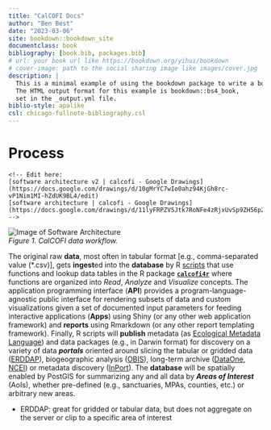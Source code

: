 ```yaml
---
title: "CalCOFI Docs"
author: "Ben Best"
date: "2023-03-06"
site: bookdown::bookdown_site
documentclass: book
bibliography: [book.bib, packages.bib]
# url: your book url like https://bookdown.org/yihui/bookdown
# cover-image: path to the social sharing image like images/cover.jpg
description: |
  This is a minimal example of using the bookdown package to write a book.
  The HTML output format for this example is bookdown::bs4_book,
  set in the _output.yml file.
biblio-style: apalike
csl: chicago-fullnote-bibliography.csl
---
```


# Process

```{=html}
<!-- Edit here:
[software architecture v2 | calcofi - Google Drawings](https://docs.google.com/drawings/d/10gMrYC7wIo0ahz94KjGh8rc-vP1Nim1MI-hZdUK9BL4/edit)
[software architecture | calcofi - Google Drawings](https://docs.google.com/drawings/d/11lyFRPZV5Jtk7RoNFe4zRjxUvSp9ZH56p2PSdDWfEcs/edit)
-->
```
<img src="
https://docs.google.com/drawings/d/10gMrYC7wIo0ahz94KjGh8rc-vP1Nim1MI-hZdUK9BL4/export/svg" alt="Image of Software Architecture"/> \
*Figure 1. CalCOFI data workflow.*

The original raw **data**, most often in tabular format [e.g., comma-separated value (\*.csv)], gets **ingest**ed into the **database** by R [scripts](https://github.com/CalCOFI/scripts) that use functions and lookup data tables in the R package [**`calcofi4r`**](https://calcofi.github.io/calcofi4r/reference/index.html) where functions are organized into _Read_, _Analyze_ and _Visualize_ concepts. The application programming interface (**API**) provides a program-language-agnostic public interface for rendering subsets of data and custom visualizations given a set of documented input parameters for feeding interactive applications (**Apps**) using Shiny (or any other web application framework) and **reports** using Rmarkdown (or any other report templating framework). Finally, R scripts will **publish** metadata (as [Ecological Metadata Language](https://docs.ropensci.org/EML)) and data packages (e.g., in Darwin format) for discovery on a variety of data _**portals**_ oriented around slicing the tabular or gridded data ([ERDDAP](https://coastwatch.pfeg.noaa.gov/erddap/information.html)), biogeographic analysis ([OBIS](https://obis.org)), long-term archive ([DataOne](https://www.dataone.org), [NCEI](https://www.ncei.noaa.gov)) or metadata discovery ([InPort](https://www.fisheries.noaa.gov/inport/)). The **database** will be spatially enabled by PostGIS for summarizing any and all data by _**Areas of Interest**_ (AoIs), whether pre-defined (e.g., sanctuaries, MPAs, counties, etc.) or arbitrary new areas.

- ERDDAP: great for gridded or tabular data, but does not aggregate on the server or clip to a specific area of interest

